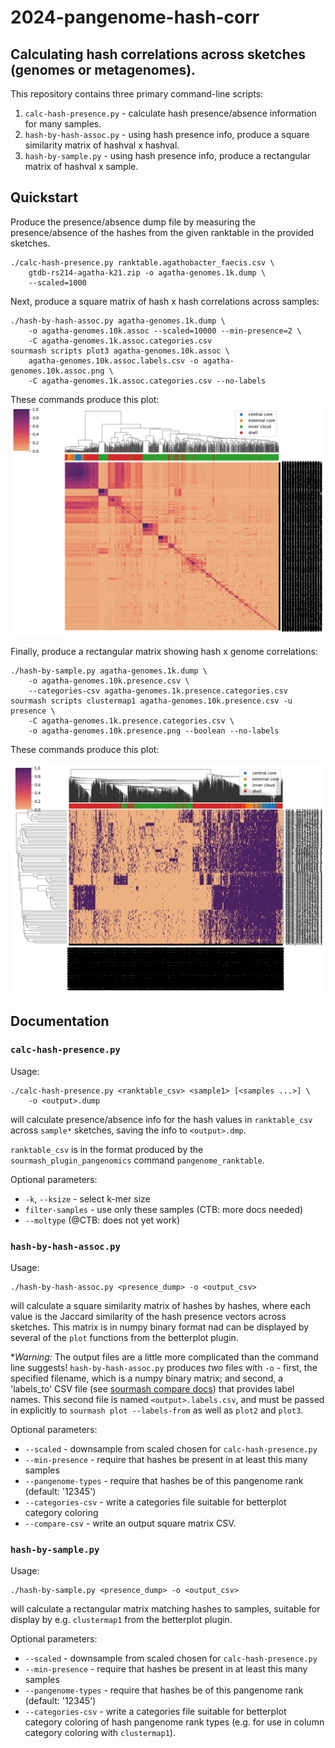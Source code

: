 # 2024-pangenome-hash-corr

## Calculating hash correlations across sketches (genomes or metagenomes).

This repository contains three primary command-line scripts:

1. `calc-hash-presence.py` - calculate hash presence/absence information for many samples.
2. `hash-by-hash-assoc.py` - using hash presence info, produce a square similarity matrix of hashval x hashval.
3. `hash-by-sample.py` - using hash presence info, produce a rectangular matrix of hashval x sample.

## Quickstart

Produce the presence/absence dump file by measuring the
presence/absence of the hashes from the given ranktable in the
provided sketches.

```
./calc-hash-presence.py ranktable.agathobacter_faecis.csv \
    gtdb-rs214-agatha-k21.zip -o agatha-genomes.1k.dump \
    --scaled=1000
```

Next, produce a square matrix of hash x hash correlations across samples:
```
./hash-by-hash-assoc.py agatha-genomes.1k.dump \
    -o agatha-genomes.10k.assoc --scaled=10000 --min-presence=2 \
    -C agatha-genomes.1k.assoc.categories.csv
sourmash scripts plot3 agatha-genomes.10k.assoc \
    agatha-genomes.10k.assoc.labels.csv -o agatha-genomes.10k.assoc.png \
    -C agatha-genomes.1k.assoc.categories.csv --no-labels
```

These commands produce this plot:
![](example_output/agatha-genomes.10k.assoc.png)


Finally, produce a rectangular matrix showing hash x genome correlations:
```
./hash-by-sample.py agatha-genomes.1k.dump \
    -o agatha-genomes.10k.presence.csv \
    --categories-csv agatha-genomes.1k.presence.categories.csv
sourmash scripts clustermap1 agatha-genomes.10k.presence.csv -u presence \
    -C agatha-genomes.1k.presence.categories.csv \
    -o agatha-genomes.10k.presence.png --boolean --no-labels
```

These commands produce this plot:

![](example_output/agatha-genomes.10k.presence.png)

## Documentation

### `calc-hash-presence.py`

Usage: 
```
./calc-hash-presence.py <ranktable_csv> <sample1> [<samples ...>] \
    -o <output>.dump
```
will calculate presence/absence info for the hash values in
`ranktable_csv` across `sample*` sketches, saving the info to
`<output>.dmp`.

`ranktable_csv` is in the format produced by the
`sourmash_plugin_pangenomics` command `pangenome_ranktable`.

Optional parameters:

* `-k`, `--ksize` - select k-mer size
* `filter-samples` - use only these samples (CTB: more docs needed)
* `--moltype` (@CTB: does not yet work)

### `hash-by-hash-assoc.py`

Usage: 
```
./hash-by-hash-assoc.py <presence_dump> -o <output_csv>
```
will calculate a square similarity matrix of hashes by hashes, where
each value is the Jaccard similarity of the hash presence vectors
across sketches. This matrix is in numpy binary format nad can be
displayed by several of the `plot` functions from the betterplot
plugin.

**Warning:* The output files are a little more complicated than the
command line suggests! `hash-by-hash-assoc.py` produces _two_ files
with `-o` - first, the specified filename, which is a numpy binary
matrix; and second, a 'labels_to' CSV file (see
[sourmash compare docs](https://sourmash.readthedocs.io/en/latest/command-line.html#sourmash-compare-compare-many-signatures)) that provides label names.
This second file is named `<output>.labels.csv`, and must be passed in
explicitly to `sourmash plot --labels-from` as well as `plot2` and `plot3`.

Optional parameters:

* `--scaled` - downsample from scaled chosen for `calc-hash-presence.py`
* `--min-presence` - require that hashes be present in at least this many samples
* `--pangenome-types` - require that hashes be of this pangenome rank (default: '12345')
* `--categories-csv` - write a categories file suitable for betterplot category coloring
* `--compare-csv` - write an output square matrix CSV.

### `hash-by-sample.py`

Usage: 
```
./hash-by-sample.py <presence_dump> -o <output_csv> 
```
will calculate a rectangular matrix matching hashes to samples,
suitable for display by e.g.  `clustermap1` from the betterplot
plugin.

Optional parameters:

* `--scaled` - downsample from scaled chosen for `calc-hash-presence.py`
* `--min-presence` - require that hashes be present in at least this many samples
* `--pangenome-types` - require that hashes be of this pangenome rank (default: '12345')
* `--categories-csv` - write a categories file suitable for betterplot category coloring of hash pangenome rank types (e.g. for use in column category coloring with `clustermap1`).

